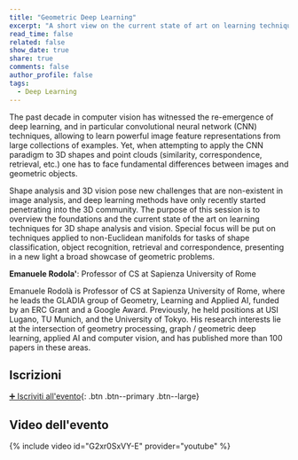 ```yaml
---
title: "Geometric Deep Learning"
excerpt: "A short view on the current state of art on learning techniques for 3D shape analysis and vision"
read_time: false
related: false
show_date: true
share: true
comments: false
author_profile: false
tags:
  - Deep Learning
---
```


The past decade in computer vision has witnessed the re-emergence of deep learning, and in particular convolutional neural network (CNN) techniques, allowing to learn powerful image feature representations from large collections of examples. Yet, when attempting to apply the CNN paradigm to 3D shapes and point clouds (similarity, correspondence, retrieval, etc.) one has to face fundamental differences between images and geometric objects. 

Shape analysis and 3D vision pose new challenges that are non-existent in image analysis, and deep learning methods have only recently started penetrating into the 3D community. The purpose of this session is to overview the foundations and the current state of the art on learning techniques for 3D shape analysis and vision. Special focus will be put on techniques applied to non-Euclidean manifolds for tasks of shape classification, object recognition, retrieval and correspondence, presenting in a new light a broad showcase of geometric problems.

**Emanuele Rodola'**: Professor of CS at Sapienza University of Rome

Emanuele Rodolà is Professor of CS at Sapienza University of Rome, where he leads the GLADIA group of Geometry, Learning and Applied AI, funded by an ERC Grant and a Google Award. Previously, he held positions at USI Lugano, TU Munich, and the University of Tokyo. His research interests lie at the intersection of geometry processing, graph / geometric deep learning, applied AI and computer vision, and has published more than 100 papers in these areas.

## Iscrizioni

[➕ Iscriviti all'evento](https://mlmodena-1022.eventbrite.it){: .btn .btn--primary .btn--large}

## Video dell'evento

{% include video id="G2xr0SxVY-E" provider="youtube" %}
